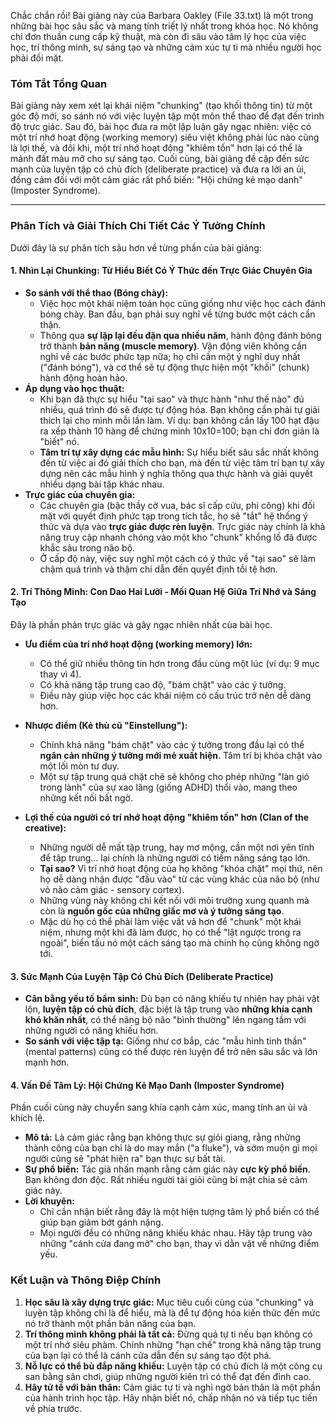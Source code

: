 Chắc chắn rồi! Bài giảng này của Barbara Oakley (File 33.txt) là một trong những bài học sâu sắc và mang tính triết lý nhất trong khóa học. Nó không chỉ đơn thuần cung cấp kỹ thuật, mà còn đi sâu vào tâm lý học của việc học, trí thông minh, sự sáng tạo và những cảm xúc tự ti mà nhiều người học phải đối mặt.

### **Tóm Tắt Tổng Quan**

Bài giảng này xem xét lại khái niệm "chunking" (tạo khối thông tin) từ một góc độ mới, so sánh nó với việc luyện tập một môn thể thao để đạt đến trình độ trực giác. Sau đó, bài học đưa ra một lập luận gây ngạc nhiên: việc có một trí nhớ hoạt động (working memory) siêu việt không phải lúc nào cũng là lợi thế, và đôi khi, một trí nhớ hoạt động "khiêm tốn" hơn lại có thể là mảnh đất màu mỡ cho sự sáng tạo. Cuối cùng, bài giảng đề cập đến sức mạnh của luyện tập có chủ đích (deliberate practice) và đưa ra lời an ủi, đồng cảm đối với một cảm giác rất phổ biến: "Hội chứng kẻ mạo danh" (Imposter Syndrome).

---

### **Phân Tích và Giải Thích Chi Tiết Các Ý Tưởng Chính**

Dưới đây là sự phân tích sâu hơn về từng phần của bài giảng:

#### **1. Nhìn Lại Chunking: Từ Hiểu Biết Có Ý Thức đến Trực Giác Chuyên Gia**

*   **So sánh với thể thao (Bóng chày):**
    *   Việc học một khái niệm toán học cũng giống như việc học cách đánh bóng chày. Ban đầu, bạn phải suy nghĩ về từng bước một cách cẩn thận.
    *   Thông qua **sự lặp lại đều đặn qua nhiều năm**, hành động đánh bóng trở thành **bản năng (muscle memory)**. Vận động viên không cần nghĩ về các bước phức tạp nữa; họ chỉ cần một ý nghĩ duy nhất ("đánh bóng"), và cơ thể sẽ tự động thực hiện một "khối" (chunk) hành động hoàn hảo.
*   **Áp dụng vào học thuật:**
    *   Khi bạn đã thực sự hiểu "tại sao" và thực hành "như thế nào" đủ nhiều, quá trình đó sẽ được tự động hóa. Bạn không cần phải tự giải thích lại cho mình mỗi lần làm. Ví dụ: bạn không cần lấy 100 hạt đậu ra xếp thành 10 hàng để chứng minh 10x10=100; bạn chỉ đơn giản là "biết" nó.
    *   **Tâm trí tự xây dựng các mẫu hình:** Sự hiểu biết sâu sắc nhất không đến từ việc ai đó giải thích cho bạn, mà đến từ việc tâm trí bạn tự xây dựng nên các mẫu hình ý nghĩa thông qua thực hành và giải quyết nhiều dạng bài tập khác nhau.
*   **Trực giác của chuyên gia:**
    *   Các chuyên gia (bậc thầy cờ vua, bác sĩ cấp cứu, phi công) khi đối mặt với quyết định phức tạp trong tích tắc, họ sẽ "tắt" hệ thống ý thức và dựa vào **trực giác được rèn luyện**. Trực giác này chính là khả năng truy cập nhanh chóng vào một kho "chunk" khổng lồ đã được khắc sâu trong não bộ.
    *   Ở cấp độ này, việc suy nghĩ một cách có ý thức về "tại sao" sẽ làm chậm quá trình và thậm chí dẫn đến quyết định tồi tệ hơn.

#### **2. Trí Thông Minh: Con Dao Hai Lưỡi - Mối Quan Hệ Giữa Trí Nhớ và Sáng Tạo**

Đây là phần phản trực giác và gây ngạc nhiên nhất của bài học.

*   **Ưu điểm của trí nhớ hoạt động (working memory) lớn:**
    *   Có thể giữ nhiều thông tin hơn trong đầu cùng một lúc (ví dụ: 9 mục thay vì 4).
    *   Có khả năng tập trung cao độ, "bám chặt" vào các ý tưởng.
    *   Điều này giúp việc học các khái niệm có cấu trúc trở nên dễ dàng hơn.

*   **Nhược điểm (Kẻ thù cũ "Einstellung"):**
    *   Chính khả năng "bám chặt" vào các ý tưởng trong đầu lại có thể **ngăn cản những ý tưởng mới mẻ xuất hiện**. Tâm trí bị khóa chặt vào một lối mòn tư duy.
    *   Một sự tập trung quá chặt chẽ sẽ không cho phép những "làn gió trong lành" của sự xao lãng (giống ADHD) thổi vào, mang theo những kết nối bất ngờ.

*   **Lợi thế của người có trí nhớ hoạt động "khiêm tốn" hơn (Clan of the creative):**
    *   Những người dễ mất tập trung, hay mơ mộng, cần một nơi yên tĩnh để tập trung... lại chính là những người có tiềm năng sáng tạo lớn.
    *   **Tại sao?** Vì trí nhớ hoạt động của họ không "khóa chặt" mọi thứ, nên họ dễ dàng nhận được "đầu vào" từ các vùng khác của não bộ (như vỏ não cảm giác - sensory cortex).
    *   Những vùng này không chỉ kết nối với môi trường xung quanh mà còn là **nguồn gốc của những giấc mơ và ý tưởng sáng tạo**.
    *   Mặc dù họ có thể phải làm việc vất vả hơn để "chunk" một khái niệm, nhưng một khi đã làm được, họ có thể "lật ngược trong ra ngoài", biến tấu nó một cách sáng tạo mà chính họ cũng không ngờ tới.

#### **3. Sức Mạnh Của Luyện Tập Có Chủ Đích (Deliberate Practice)**

*   **Cân bằng yếu tố bẩm sinh:** Dù bạn có năng khiếu tự nhiên hay phải vật lộn, **luyện tập có chủ đích**, đặc biệt là tập trung vào **những khía cạnh khó khăn nhất**, có thể nâng bộ não "bình thường" lên ngang tầm với những người có năng khiếu hơn.
*   **So sánh với việc tập tạ:** Giống như cơ bắp, các "mẫu hình tinh thần" (mental patterns) cũng có thể được rèn luyện để trở nên sâu sắc và lớn mạnh hơn.

#### **4. Vấn Đề Tâm Lý: Hội Chứng Kẻ Mạo Danh (Imposter Syndrome)**

Phần cuối cùng này chuyển sang khía cạnh cảm xúc, mang tính an ủi và khích lệ.

*   **Mô tả:** Là cảm giác rằng bạn không thực sự giỏi giang, rằng những thành công của bạn chỉ là do may mắn ("a fluke"), và sớm muộn gì mọi người cũng sẽ "phát hiện ra" bạn thực sự bất tài.
*   **Sự phổ biến:** Tác giả nhấn mạnh rằng cảm giác này **cực kỳ phổ biến**. Bạn không đơn độc. Rất nhiều người tài giỏi cũng bí mật chia sẻ cảm giác này.
*   **Lời khuyên:**
    *   Chỉ cần nhận biết rằng đây là một hiện tượng tâm lý phổ biến có thể giúp bạn giảm bớt gánh nặng.
    *   Mọi người đều có những năng khiếu khác nhau. Hãy tập trung vào những "cánh cửa đang mở" cho bạn, thay vì dằn vặt về những điểm yếu.

### **Kết Luận và Thông Điệp Chính**

1.  **Học sâu là xây dựng trực giác:** Mục tiêu cuối cùng của "chunking" và luyện tập không chỉ là để hiểu, mà là để tự động hóa kiến thức đến mức nó trở thành một phần bản năng của bạn.
2.  **Trí thông minh không phải là tất cả:** Đừng quá tự ti nếu bạn không có một trí nhớ siêu phàm. Chính những "hạn chế" trong khả năng tập trung của bạn lại có thể là cánh cửa dẫn đến sự sáng tạo đột phá.
3.  **Nỗ lực có thể bù đắp năng khiếu:** Luyện tập có chủ đích là một công cụ san bằng sân chơi, giúp những người kiên trì có thể đạt đến đỉnh cao.
4.  **Hãy tử tế với bản thân:** Cảm giác tự ti và nghi ngờ bản thân là một phần của hành trình học tập. Hãy nhận biết nó, chấp nhận nó và tiếp tục tiến về phía trước.